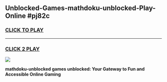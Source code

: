 
## Unblocked-Games-mathdoku-unblocked-Play-Online #pj82c
<h3>
<a href="https://news.freeplayer.one?title=mathdoku-unblocked&ref=3">CLICK TO PLAY</a></h3>
<hr>

<h3>
<a href="https://news.freeplayer.one?title=mathdoku-unblocked&ref=3">CLICK 2 PLAY</a>
  
</h3>

<a href="https://news.freeplayer.one?title=mathdoku-unblocked&ref=3"><img src="https://clearcache.store/games.png"></a>


**mathdoku-unblocked games unblocked: Your Gateway to Fun and Accessible Online Gaming**
